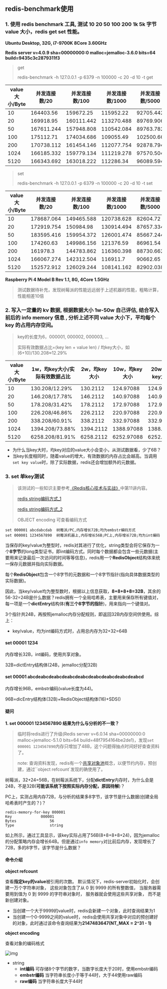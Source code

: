 ## redis-benchmark使用

### 1. 使用 redis benchmark 工具, 测试 10 20 50 100 200 1k 5k 字节 value 大小，redis get set 性能。

**Ubuntu Desktop, 32G, i7-9700K 8Core 3.60GHz**

**Redis server v=4.0.9 sha=00000000:0 malloc=jemalloc-3.6.0 bits=64 build=9435c3c2879311f3**

> get
>
> redis-benchmark -h 127.0.0.1 -p 6379 -n 100000 -c 20 -d 10 -t get

| value大小/Byte | 并发连接数/20 | 并发连接数/100 | 并发连接数/1000 | 并发连接数/5000 | 并发连接数/10000 |
| -------------- | ------------- | -------------- | --------------- | --------------- | ---------------- |
| 10             | 164403.56     | 159672.25      | 115952.22       | 92705.442       | 82257.018        |
| 20             | 169918.95     | 160111.442     | 113270.488      | 89769.906       | 85838.878        |
| 50             | 167611.244    | 157948.808     | 110542.084      | 89763.782       | 90261.274        |
| 100            | 175112.71     | 174034.686     | 109055.49       | 102500.66       | 90272.346        |
| 200            | 170738.112    | 161454.146     | 112077.754      | 92878.794       | 89599.19         |
| 1024           | 166185.332    | 159779.134     | 111219.278      | 97570.504       | 84287.782        |
| 5120           | 166343.692    | 163018.222     | 112286.34       | 96089.594       | 83052.626        |

>set
>
>redis-benchmark -h 127.0.0.1 -p 6379 -n 100000 -c 20 -d 10 -t set

| value大小/Byte | 并发连接数/20 | 并发连接数/100 | 并发连接数/1000 | 并发连接数/5000 | 并发连接数/10000 |
| -------------- | ------------- | -------------- | --------------- | --------------- | ---------------- |
| 10             | 178687.064    | 149465.588     | 120738.628      | 82604.72        | 93363.312        |
| 20             | 172919.754    | 150984.98      | 130914.494      | 87657.334       | 94443.476        |
| 50             | 183595.416    | 159954.372     | 126001.474      | 85667.244       | 98108.1          |
| 100            | 174260.63     | 149986.156     | 121376.59       | 86961.54        | 91083.664        |
| 200            | 161978.3      | 144783.862     | 116360.398      | 88730.662       | 98886.222        |
| 1024           | 166067.274    | 142312.504     | 116911.7        | 90662.65        | 95132.896        |
| 5120           | 152572.912    | 126029.244     | 108141.162      | 82902.038       | 88725.882        |

**Raspberry Pi 4 Model B Rev 1.1, 8G, 4Core 1.5GHz**

> 测试数据待补充，发现树莓派的性能远远弱于上述机器的性能，粗略计算，性能相差10倍

### 2. 写入一定量的 kv 数据, 根据数据大小 1w-50w 自己评估, 结合写入前后的 info memory 信息  , 分析上述不同 value 大小下，平均每个 key 的占用内存空间。

> key的长度为6，000001, 000002, 000003, …
>
> 实际有效数据占比=(key len + value len) / 均key大小，如(6+10)/130.208≈12.29%

| value大小/Byte | 1w，均key大小/实际有效数据占比 | 2w，均key大小 | 10w，均key大小 | 20w，均key大小 |
| -------------- | ------------------------------ | ------------- | -------------- | -------------- |
| 10             | 130.208/12.29%                 | 130.2112      | 124.97088      | 124.9712       |
| 20             | 146.208/17.78%                 | 146.2112      | 140.97088      | 140.9712       |
| 50             | 178.208/31.42%                 | 178.2112      | 172.97088      | 172.9712       |
| 100            | 226.208/46.86%                 | 226.2112      | 220.97088      | 220.9712       |
| 200            | 338.208/60.91%                 | 338.2112      | 332.97088      | 332.9712       |
| 1024           | 1394.208/73.88%                | 1394.2112     | 1388.97088     | 1388.9712      |
| 5120           | 6258.208/81.91%                | 6258.2112     | 6252.97088     | 6252.9712      |

- 为什么当key大时，均key对应的value大小会变小，从测试数据看，少了6B？
- 当key长度相同时，随着value的增大，有效数据的内存占比会越高。当调用`set key value`时，除了实际数据，redis还会增加额外的元数据。

### 3. set 单key测试

> 该测试的一些知识主要参考[《Redis核心技术与实战》](https://time.geekbang.org/column/article/279649)中第11讲内容。
>
> [redis string编码方式_1](https://zhuanlan.zhihu.com/p/166534258) 
>
> [redis string编码方式_2](https://juejin.cn/post/6886726965030551559)
>
> OBJECT encoding 可查看编码方式

```
set 000001 abcdabcdab  树莓派/PC,内存增长72B;均为embstr编码方式
set 000001 1234567890  树莓派机器上,内存增长56B;PC上,内存增长72B;均为int编码
```

当保存的key/value为整型时，redis对其进行了优化，string类型会将它保存为一个**8字节**的long类型证书，即int编码方式。同时每个数据都会包含一些元数据(主要用来记录最后一次访问的时间等等信息)，redis用一个**RedisObject**结构体来统一保存元数据并指向实际数据。

每个**RedisObject**包含一个8字节的元数据和一个8字节指针(指向具体数据类型的实际数据)。

因此，当key/value均为整型数时，根据以上信息获取，**8+8+8+8=32B**，其余的56-32=24B是什么数据？redis拥有一个全局哈希表，主要用来保存所有键值对，每一项是一个**dictEntry**结构体(**有三个8字节的指针**)，用来指向一个键值对。

3个指针共24B，再按照jemalloc内存分配规则，即返回32B内存空间供使用。综上：

- key/value，均为int编码方式时，占用总内存为32+32=64B

#### set 00001 1234

内存增长32B，int编码，使用共享对象。

32B=dictEntry结构体(24B，jemalloc分配32B)

#### set 00001  abcdeabcdeabcdeabcdeabcdeabcdeabcdeabcdeabcd

内存增长96B，embstr编码(value长度为44)。

96B=dicEntry结构体(32B)+RedisObject结构体(16)+SDS()

#### 疑问

**1. set 000001 1234567890 结果为什么与分析的不一致？**

> 临时将redis进行了升级(Redis server v=6.0.14 sha=00000000:0 malloc=jemalloc-5.1.0 bits=64 build=48f7954164be2de1)，发现`set 000001 1234567890`内存只增加了48B，这个问题得抽点时间好好查查资料了。
>
> note: 查询资料发现，redis有一个[共享对象池](https://cloud.tencent.com/developer/article/1162213)概念，以便节约内存，预创建，通过``object refcount`发现的确使用了。

树莓派，32+24=56B，在树莓派系统下，分配**dictEntry**内存时，为什么会是24B，不是32B(**可能该系统下按照实际内存分配，原因待解**)？

PC上，实测占用内存72B，与分析的结果多8字节，该字节是什么数据(创建全局哈希表时产生的？)？

```
redis-memory-for-key 000001      
Key				000001
Bytes				56
Type				string
```

如上所示，通过工具显示，该key实际占用了56B(8+8+8+8+24)，因为jemalloc的分配策略内存会增长64B。但是通过`info memory`对比前后内存，发现增长了72B，多的8字节，该字节是什么数据？

#### 命令介绍

**object refcount**

查看**指定key的value**被引用的次数。 默认情况下，redis-server初始化时，会创建一万个字符串对象， 这些对象包含了从 0 到 9999 的所有整数值， 当服务器需要用到值为 0 到 9999 的字符串对象时， 服务器就会使用这些共享对象， 而不是新创建对象。

- 当创建一个大于9999的value时，redis会新建一个对象，此时查询结果为1
- 当创建一个0-9999之间的value时，redis会使用共享对象中对应的预创建好的对象，此时通过该命令查询结果为**2147483647(NT_MAX = 2^31 - 1)**

**object encoding**

查看对象的编码格式

![img](https://github.com/kerwinan/Pictures/blob/master/redis/redis-encoding-type.png?raw=true)

- string
  - **int编码** 可存储8个字节的数字，当数字长度大于20时，使用embstr编码
  - **embstr编码** 当字符串长度小于等于44时，大于44使用raw编码
  - **raw编码** 当字符串长度大于44时

